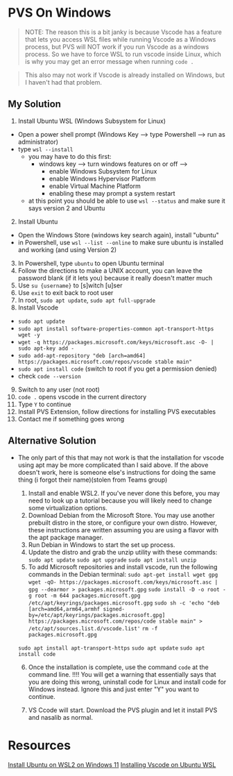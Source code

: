 PVS On Windows
==============

> NOTE: The reason this is a bit janky is because Vscode has a feature that
> lets you access WSL files while running Vscode as a Windows process, but PVS
> will NOT work if you run Vscode as a windows process. So we have to force WSL
> to run vscode inside Linux, which is why you may get an error message when
> running `code .`

> This also may not work if Vscode is already installed on Windows, but I
> haven't had that problem.

## My Solution
1. Install Ubuntu WSL (Windows Subsystem for Linux) 
  - Open a power shell prompt (Windows Key --> type Powershell --> run as administrator)
  - type `wsl --install`
    - you may have to do this first:
      - windows key --> turn windows features on or off --> 
        - enable Windows Subsystem for Linux
        - enable Windows Hypervisor Platform
        - enable Virtual Machine Platform
        - enabling these may prompt a system restart
    - at this point you should be able to use `wsl --status` and make sure it says version 2 and Ubuntu
2. Install Ubuntu
  - Open the Windows Store (windows key search again), install "ubuntu"
  - in Powershell, use `wsl --list --online` to make sure ubuntu is installed and working (and using Version 2)
3. In Powershell, type `ubuntu` to open Ubuntu terminal
4. Follow the directions to make a UNIX account, you can leave the password blank (if it lets you) because it really doesn't matter much
5. Use `su {username}` to [s]witch [u]ser
6. Use `exit` to exit back to root user
7. In root, `sudo apt update`, `sudo apt full-upgrade`
8. Install Vscode
  - `sudo apt update`
  - `sudo apt install software-properties-common apt-transport-https wget -y`
  - `wget -q https://packages.microsoft.com/keys/microsoft.asc -O- | sudo apt-key add -`
  - `sudo add-apt-repository "deb [arch=amd64] https://packages.microsoft.com/repos/vscode stable main"`
  - `sudo apt install code` (switch to root if you get a permission denied)
  - check `code --version`
9. Switch to any user (not root)
10. `code .` opens vscode in the current directory
11. Type `Y` to continue
11. Install PVS Extension, follow directions for installing PVS executables
12. Contact me if something goes wrong

## Alternative Solution
* The only part of this that may not work is that the installation for vscode
using apt may be more complicated than I said above. If the above doesn't work,
here is someone else's instructions for doing the same thing (i forgot their
name)(stolen from Teams group)

  1. Install and enable WSL2. If you've never done this before, you may need to look up a tutorial because you will likely need to change some virtualization options.
  2. Download Debian from the Microsoft Store. You may use another prebuilt distro in the store, or configure your own distro. However, these instructions are written assuming you are using a flavor with the apt package manager.
  3. Run Debian in Windows to start the set up process.
  4. Update the distro and grab the unzip utility with these commands:
  `sudo apt update`
  `sudo apt upgrade`
  `sudo apt install unzip`
  5. To add Microsoft repositories and install vscode, run the following commands in the Debian terminal:
  `sudo apt-get install wget gpg`
  `wget -qO- https://packages.microsoft.com/keys/microsoft.asc | gpg --dearmor > packages.microsoft.gpg`
  `sudo install -D -o root -g root -m 644 packages.microsoft.gpg /etc/apt/keyrings/packages.microsoft.gpg`
  `sudo sh -c 'echo "deb [arch=amd64,arm64,armhf signed-by=/etc/apt/keyrings/packages.microsoft.gpg] https://packages.microsoft.com/repos/code stable main" > /etc/apt/sources.list.d/vscode.list'`
  `rm -f packages.microsoft.gpg`

  `sudo apt install apt-transport-https`
  `sudo apt update`
  `sudo apt install code`

  6. Once the installation is complete, use the command `code` at the command line.
  !!!! You will get a warning that essentially says that you are doing this wrong, uninstall code for Linux and install code for Windows instead. Ignore this and just enter "Y" you want to continue.

  7. VS Ccode will start. Download the PVS plugin and let it install PVS and nasalib as normal.

# Resources 
[Install Ubuntu on WSL2 on Windows 11](https://ubuntu.com/tutorials/install-ubuntu-on-wsl2-on-windows-11-with-gui-support#1-overview)
[Installing Vscode on Ubuntu WSL](https://phoenixnap.com/kb/install-vscode-ubuntu)
